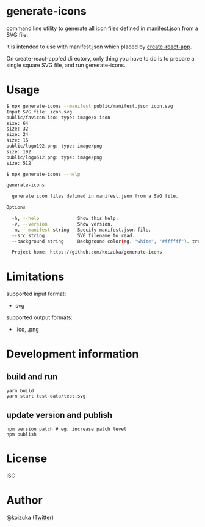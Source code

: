 # generate-icons

command line utility to generate all icon files defined in [manifest.json](https://developer.mozilla.org/ja/docs/Mozilla/Add-ons/WebExtensions/manifest.json) from a SVG file.

it is intended to use with manifest.json which placed by [create-react-app](https://github.com/facebook/create-react-app).

On create-react-app'ed directory, only thing you have to do is to prepare a single square SVG file, and run generate-icons.



# Usage

```bash
$ npx generate-icons --manifest public/manifest.json icon.svg
Input SVG file: icon.svg
public/favicon.ico: type: image/x-icon
size: 64
size: 32
size: 24
size: 16
public/logo192.png: type: image/png
size: 192
public/logo512.png: type: image/png
size: 512
```

```bash
$ npx generate-icons --help

generate-icons

  generate icon files defined in manifest.json from a SVG file. 

Options

  -h, --help              Show this help.             
  -v, --version           Show version.               
  -m, --manifest string   Specify manifest.json file. 
  --src string            SVG filename to read.       
  --background string     Background color(eg. "white", "#ffffff"). transparent if not specified. 

  Project home: https://github.com/koizuka/generate-icons 
```

# Limitations

supported input format:
* svg

supported output formats:
* .ico, .png

# Development information
## build and run
```shell
yarn build
yarn start test-data/test.svg
```

## update version and publish
```shell
npm version patch # eg. increase patch level
npm publish
```

# License
ISC

# Author
@koizuka ([Twitter](https://twitter.com/koizuka))
